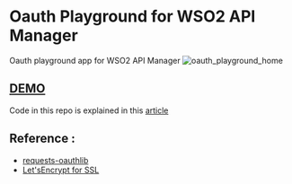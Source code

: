 # Oauth Playground for WSO2 API Manager
Oauth playground app for WSO2 API Manager
![oauth_playground_home](https://cloud.githubusercontent.com/assets/3313885/19227707/ed512f54-8eda-11e6-8603-021a3c90dfba.png)

## [DEMO](http://oauth.test.knnect.com/)
Code in this repo is explained in this [article](http://me.knnect.com/blog/?page_id=342)

## Reference :
* [requests-oauthlib](http://requests-oauthlib.readthedocs.io/en/latest/examples/real_world_example.html)
* [Let'sEncrypt for SSL](https://www.digitalocean.com/community/tutorials/how-to-secure-apache-with-let-s-encrypt-on-ubuntu-16-04)

